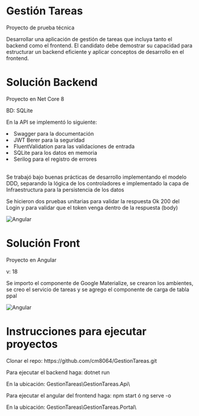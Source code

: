 <h1>Gestión Tareas</h1>
<p>Proyecto de prueba técnica</p>
<p>Desarrollar una aplicación de gestión de tareas que incluya tanto el backend como el frontend. El candidato debe demostrar su capacidad para estructurar un backend eficiente y aplicar conceptos de desarrollo en el frontend.</p>

# Solución Backend

 <p>Proyecto en Net Core 8</p>
 <p>BD: SQLite</p>

<p>En la API se implementó lo siguiente:</p> 

 <li>Swagger para la documentación</li>
 <li>JWT Berer para la seguridad </li>
 <li>FluentValidation para las validaciones de entrada </li>
 <li>SQLite para los datos en memoria </li>
 <li>Serilog para el registro de errores</li>
 <br>
<p>Se trabajó bajo buenas prácticas de desarrollo implementando el modelo DDD, separando la lógica de los controladores e implementado la capa de Infraestructura para la persistencia de los datos</p>
<p>Se hicieron dos pruebas unitarias para validar la respuesta Ok 200 del Login y para validar que el token venga dentro de la respuesta (body)</p>

 ![Angular](https://img.shields.io/badge/-dotnet-333333?style=flat&logo=dotnet)

# Solución Front
 <p>Proyecto en Angular </p> 
 <p>v: 18</p>
 <p>Se importo el componente de Google Materialize, se crearon los ambientes, se creo el servicio de tareas y se agrego el componente de carga de tabla ppal</p>
 
 ![Angular](https://img.shields.io/badge/-Angular-333333?style=flat&logo=angular)

# Instrucciones para ejecutar proyectos
 <p>Clonar el repo:  https://github.com/cm8064/GestionTareas.git </p>
 <p>Para ejecutar el backend haga: dotnet run</p>
 <p>En la ubicación: GestionTareas\GestionTareas.Api\</p>
 
 <p>Para ejecutar el angular del frontend haga: npm start ó ng serve -o</p>
 <p>En la ubicación: GestionTareas\GestionTareas.Portal\</p>
